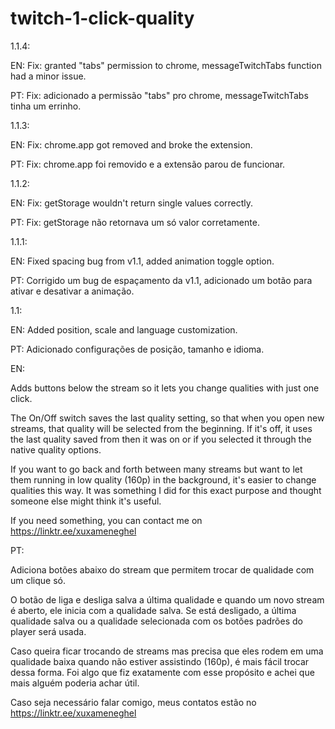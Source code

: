 # twitch-1-click-quality
1.1.4:

EN: Fix: granted "tabs" permission to chrome, messageTwitchTabs function had a minor issue.

PT: Fix: adicionado a permissão "tabs" pro chrome, messageTwitchTabs tinha um errinho.

1.1.3:

EN: Fix: chrome.app got removed and broke the extension.

PT: Fix: chrome.app foi removido e a extensão parou de funcionar.

1.1.2:

EN: Fix: getStorage wouldn't return single values correctly.

PT: Fix: getStorage não retornava um só valor corretamente.

1.1.1:

EN: Fixed spacing bug from v1.1, added animation toggle option.

PT: Corrigido um bug de espaçamento da v1.1, adicionado um botão para ativar e desativar a animação.

1.1:

EN: Added position, scale and language customization.

PT: Adicionado configurações de posição, tamanho e idioma.

EN:

Adds buttons below the stream so it lets you change qualities with just one click.

The On/Off switch saves the last quality setting, so that when you open new streams, that quality will be selected from the beginning. If it's off, it uses the last quality saved from then it was on or if you selected it through the native quality options.

If you want to go back and forth between many streams but want to let them running in low quality (160p) in the background, it's easier to change qualities this way. It was something I did for this exact purpose and thought someone else might think it's useful.

If you need something, you can contact me on https://linktr.ee/xuxameneghel

PT:

Adiciona botões abaixo do stream que permitem trocar de qualidade com um clique só.

O botão de liga e desliga salva a última qualidade e quando um novo stream é aberto, ele inicia com a qualidade salva. Se está desligado, a última qualidade salva ou a qualidade selecionada com os botões padrões do player será usada.

Caso queira ficar trocando de streams mas precisa que eles rodem em uma qualidade baixa quando não estiver assistindo (160p), é mais fácil trocar dessa forma. Foi algo que fiz exatamente com esse propósito e achei que mais alguém poderia achar útil.

Caso seja necessário falar comigo, meus contatos estão no https://linktr.ee/xuxameneghel
